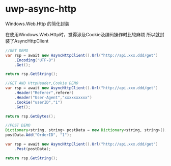 # uwp-async-http

Windows.Web.Http 的简化封装

在使用Windows.Web.Http时，觉得涉及Cookie及编码操作时比较麻烦
所以就封装了AsyncHttpClient

```java
//GET DEMO
var rsp = await new AsyncHttpClient().Url("http://api.xxx.ddd/get")
    .Encoding("UTF-8")
    .Get();

return rsp.GetString();

//GET AND HttpHeader,Cookie DEMO
var rsp = await new AsyncHttpClient().Url("http://api.xxx.ddd/get")
    .Header("Referer",referer)
    .Header("User-Agent","xxxxxxxxxx")
    .Cookie("userID","1")
    .Get();

return rsp.GetBytes();

//POST DEMO
Dictionary<string, string> postData = new Dictionary<string, string>();
postData.Add("OrderID", "1");

var rsp = await new AsyncHttpClient().Url("http://api.xxx.ddd/get")
    .Post(postData);

return rsp.GetString();

```
